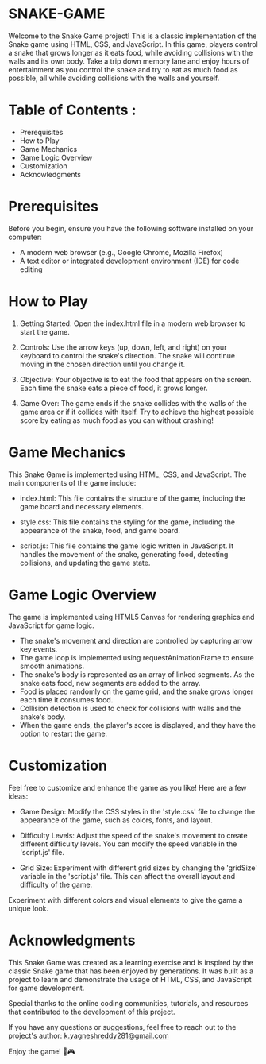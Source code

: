 # SNAKE-GAME
Welcome to the Snake Game project! This is a classic implementation of the Snake game using HTML, CSS, and JavaScript. In this game, players control a snake that grows longer as it eats food, while avoiding collisions with the walls and its own body. Take a trip down memory lane and enjoy hours of entertainment as you control the snake and try to eat as much food as possible, all while avoiding collisions with the walls and yourself.


# Table of Contents : 
- Prerequisites 
- How to Play
- Game Mechanics
- Game Logic Overview
- Customization
- Acknowledgments


# Prerequisites
 Before you begin, ensure you have the following software installed on your computer:

- A modern web browser (e.g., Google Chrome, Mozilla Firefox)
- A text editor or integrated development environment (IDE) for code editing

# How to Play
1. Getting Started: Open the index.html file in a modern web browser to start the game.

2. Controls: Use the arrow keys (up, down, left, and right) on your keyboard to control the snake's direction. The snake will continue moving in the chosen direction until you change it.

3. Objective: Your objective is to eat the food that appears on the screen. Each time the snake eats a piece of food, it grows longer.

4. Game Over: The game ends if the snake collides with the walls of the game area or if it collides with itself. Try to achieve the highest possible score by eating as much food as you can without crashing!

# Game Mechanics

This Snake Game is implemented using HTML, CSS, and JavaScript. The main components of the game include:

- index.html: This file contains the structure of the game, including the game board and necessary elements.

- style.css: This file contains the styling for the game, including the appearance of the snake, food, and game board.

- script.js: This file contains the game logic written in JavaScript. It handles the movement of the snake, generating food, detecting collisions, and updating the game state.

# Game Logic Overview

The game is implemented using HTML5 Canvas for rendering graphics and JavaScript for game logic.

- The snake's movement and direction are controlled by capturing arrow key events.
- The game loop is implemented using requestAnimationFrame to ensure smooth animations.
- The snake's body is represented as an array of linked segments. As the snake eats food, new segments are added to the array.
- Food is placed randomly on the game grid, and the snake grows longer each time it consumes food.
- Collision detection is used to check for collisions with walls and the snake's body.
- When the game ends, the player's score is displayed, and they have the option to restart the game.

# Customization

Feel free to customize and enhance the game as you like! Here are a few ideas:

- Game Design: Modify the CSS styles in the 'style.css' file to change the appearance of the game, such as colors, fonts, and layout.

- Difficulty Levels: Adjust the speed of the snake's movement to create different difficulty levels. You can modify the speed variable in the 'script.js' file.

- Grid Size: Experiment with different grid sizes by changing the 'gridSize' variable in the 'script.js' file. This can affect the overall layout and difficulty of the game.

Experiment with different colors and visual elements to give the game a unique look.

# Acknowledgments

This Snake Game was created as a learning exercise and  is inspired by the classic Snake game that has been enjoyed by generations. It was built as a project to learn and demonstrate the usage of HTML, CSS, and JavaScript for game development.


Special thanks to the online coding communities, tutorials, and resources that contributed to the development of this project.

If you have any questions or suggestions, feel free to reach out to the project's author: k.yagneshreddy281@gmail.com

Enjoy the game! 🐍🎮
